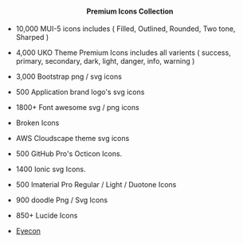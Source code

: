 <center><h4><p align="center"> Premium Icons Collection </p></h4></center>

- 10,000 MUI-5 icons includes ( Filled, Outlined, Rounded, Two tone, Sharped )

- 4,000 UKO Theme Premium Icons includes all varients ( success, primary, secondary, dark, light, danger, info, warning )

- 3,000 Bootstrap png / svg icons

- 500 Application brand logo's svg icons

- 1800+ Font awesome svg / png icons

- Broken Icons

- AWS Cloudscape theme svg icons

- 500 GitHub Pro's Octicon Icons.

- 1400 Ionic svg Icons.

- 500 Imaterial Pro Regular / Light / Duotone Icons

- 900 doodle Png / Svg Icons

- 850+ Lucide Icons

- <a href="https://eyecon.netlify.app" target="_blank">Eyecon</a>
